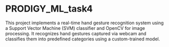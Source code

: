 # PRODIGY_ML_task4
This project implements a real-time hand gesture recognition system using a Support Vector Machine (SVM) classifier and OpenCV for image processing. It recognizes hand gestures captured via webcam and classifies them into predefined categories using a custom-trained model. 

